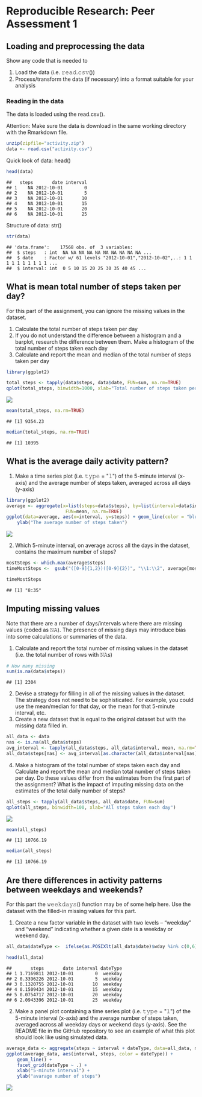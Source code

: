 # Reproducible Research: Peer Assessment 1



## Loading and preprocessing the data

Show any code that is needed to

1. Load the data (i.e. 𝚛𝚎𝚊𝚍.𝚌𝚜𝚟())
2. Process/transform the data (if necessary) into a format suitable for your analysis

### Reading in the data
The data is loaded using the read.csv(). 

Attention: Make sure the data is download in the same working directory with the Rmarkdown file.


```r
unzip(zipfile="activity.zip")
data <- read.csv("activity.csv")
```
Quick look of data: head()


```r
head(data)
```

```
##   steps       date interval
## 1    NA 2012-10-01        0
## 2    NA 2012-10-01        5
## 3    NA 2012-10-01       10
## 4    NA 2012-10-01       15
## 5    NA 2012-10-01       20
## 6    NA 2012-10-01       25
```

Structure of data: str()


```r
str(data)
```

```
## 'data.frame':	17568 obs. of  3 variables:
##  $ steps   : int  NA NA NA NA NA NA NA NA NA NA ...
##  $ date    : Factor w/ 61 levels "2012-10-01","2012-10-02",..: 1 1 1 1 1 1 1 1 1 1 ...
##  $ interval: int  0 5 10 15 20 25 30 35 40 45 ...
```


## What is mean total number of steps taken per day?

For this part of the assignment, you can ignore the missing values in the dataset.

1. Calculate the total number of steps taken per day
2. If you do not understand the difference between a histogram and a barplot, research the difference between them. Make a histogram of the total number of steps taken each day
3. Calculate and report the mean and median of the total number of steps taken per day



```r
library(ggplot2)

total_steps <- tapply(data$steps, data$date, FUN=sum, na.rm=TRUE)
qplot(total_steps, binwidth=1000, xlab="Total number of steps taken per day")
```

![](PA1_template_files/figure-html/unnamed-chunk-4-1.png)<!-- -->

```r
mean(total_steps, na.rm=TRUE)
```

```
## [1] 9354.23
```

```r
median(total_steps, na.rm=TRUE)
```

```
## [1] 10395
```
## What is the average daily activity pattern?

1. Make a time series plot (i.e. 𝚝𝚢𝚙𝚎 = "𝚕") of the 5-minute interval (x-axis) and the average number of steps taken, averaged across all days (y-axis)


```r
library(ggplot2)
average <- aggregate(x=list(steps=data$steps), by=list(interval=data$interval),
                      FUN=mean, na.rm=TRUE)
ggplot(data=average, aes(x=interval, y=steps)) + geom_line(color = "blue") + xlab("5-minute interval") +
    ylab("The average number of steps taken")
```

![](PA1_template_files/figure-html/unnamed-chunk-5-1.png)<!-- -->

2. Which 5-minute interval, on average across all the days in the dataset, contains the maximum number of steps?


```r
mostSteps <- which.max(average$steps)
timeMostSteps <-  gsub("([0-9]{1,2})([0-9]{2})", "\\1:\\2", average[mostSteps,'interval'])

timeMostSteps
```

```
## [1] "8:35"
```

## Imputing missing values
Note that there are a number of days/intervals where there are missing values (coded as 𝙽𝙰). The presence of missing days may introduce bias into some calculations or summaries of the data.

1. Calculate and report the total number of missing values in the dataset (i.e. the total number of rows with 𝙽𝙰s)


```r
# How many missing
sum(is.na(data$steps))
```

```
## [1] 2304
```

2. Devise a strategy for filling in all of the missing values in the dataset. The strategy does not need to be sophisticated. For example, you could use the mean/median for that day, or the mean for that 5-minute interval, etc.
3. Create a new dataset that is equal to the original dataset but with the missing data filled in.



```r
all_data <- data
nas <- is.na(all_data$steps)
avg_interval <- tapply(all_data$steps, all_data$interval, mean, na.rm=TRUE, simplify=TRUE)
all_data$steps[nas] <- avg_interval[as.character(all_data$interval[nas])]
```

4. Make a histogram of the total number of steps taken each day and Calculate and report the mean and median total number of steps taken per day. Do these values differ from the estimates from the first part of the assignment? What is the impact of imputing missing data on the estimates of the total daily number of steps?


```r
all_steps <- tapply(all_data$steps, all_data$date, FUN=sum)
qplot(all_steps, binwidth=100, xlab="All steps taken each day")
```

![](PA1_template_files/figure-html/unnamed-chunk-9-1.png)<!-- -->

```r
mean(all_steps)
```

```
## [1] 10766.19
```

```r
median(all_steps)
```

```
## [1] 10766.19
```



## Are there differences in activity patterns between weekdays and weekends?

For this part the 𝚠𝚎𝚎𝚔𝚍𝚊𝚢𝚜() function may be of some help here. Use the dataset with the filled-in missing values for this part.

1. Create a new factor variable in the dataset with two levels – “weekday” and “weekend” indicating whether a given date is a weekday or weekend day.

```r
all_data$dateType <-  ifelse(as.POSIXlt(all_data$date)$wday %in% c(0,6), 'weekend', 'weekday')

head(all_data)
```

```
##       steps       date interval dateType
## 1 1.7169811 2012-10-01        0  weekday
## 2 0.3396226 2012-10-01        5  weekday
## 3 0.1320755 2012-10-01       10  weekday
## 4 0.1509434 2012-10-01       15  weekday
## 5 0.0754717 2012-10-01       20  weekday
## 6 2.0943396 2012-10-01       25  weekday
```


2. Make a panel plot containing a time series plot (i.e. 𝚝𝚢𝚙𝚎 = "𝚕") of the 5-minute interval (x-axis) and the average number of steps taken, averaged across all weekday days or weekend days (y-axis). See the README file in the GitHub repository to see an example of what this plot should look like using simulated data.



```r
average_data <- aggregate(steps ~ interval + dateType, data=all_data, mean)
ggplot(average_data, aes(interval, steps, color = dateType)) + 
    geom_line() + 
    facet_grid(dateType ~ .) +
    xlab("5-minute interval") + 
    ylab("avarage number of steps")
```

![](PA1_template_files/figure-html/unnamed-chunk-11-1.png)<!-- -->


